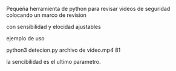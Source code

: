 Pequeña herramienta de python para revisar videos de seguridad colocando un marco de revision

con sensibilidad y elocidad ajustables

ejemplo de uso

python3 detecion.py archivo de video.mp4 81

la sencibilidad es el ultimo parametro.
